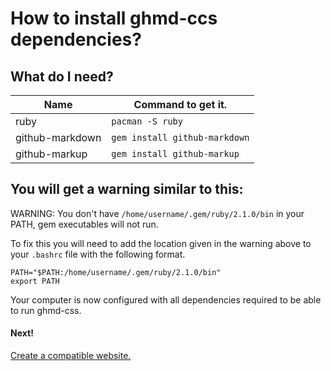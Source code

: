 # How to install ghmd-ccs dependencies?

## What do I need?
Name | Command to get it.
----|----
ruby | `pacman -S ruby`
github-markdown | `gem install github-markdown`
github-markup | `gem install github-markup`

## You will get a warning similar to this:
WARNING: You don't have `/home/username/.gem/ruby/2.1.0/bin` in your PATH,
gem executables will not run.

To fix this you will need to add the location given in the warning above to your `.bashrc` file with the following format.

```
PATH="$PATH:/home/username/.gem/ruby/2.1.0/bin"
export PATH
```

Your computer is now configured with all dependencies required to be able to run ghmd-css.

#### Next!
[Create a compatible website.](create-website.md)
